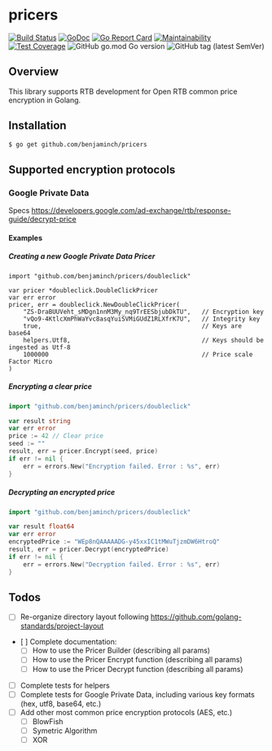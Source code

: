 # pricers
[![Build Status](https://travis-ci.org/benjaminch/pricers.svg?branch=master)](https://travis-ci.org/benjaminch/pricers)
[![GoDoc](https://godoc.org/github.com/benjaminch/pricers?status.svg)](https://godoc.org/github.com/benjaminch/pricers)
[![Go Report Card](https://goreportcard.com/badge/github.com/benjaminch/pricers)](https://goreportcard.com/report/github.com/benjaminch/pricers)
[![Maintainability](https://api.codeclimate.com/v1/badges/95e0f8491d86d90c6da6/maintainability)](https://codeclimate.com/github/benjaminch/pricers/maintainability)
[![Test Coverage](https://api.codeclimate.com/v1/badges/95e0f8491d86d90c6da6/test_coverage)](https://codeclimate.com/github/benjaminch/pricers/test_coverage)
![GitHub go.mod Go version](https://img.shields.io/github/go-mod/go-version/benjaminch/pricers)
![GitHub tag (latest SemVer)](https://img.shields.io/github/v/tag/benjaminch/pricers)

## Overview
This library supports RTB development for Open RTB common price encryption in Golang.

## Installation
```bash
$ go get github.com/benjaminch/pricers
```

## Supported encryption protocols
### Google Private Data
Specs https://developers.google.com/ad-exchange/rtb/response-guide/decrypt-price
#### Examples
##### Creating a new Google Private Data Pricer
```golang
import "github.com/benjaminch/pricers/doubleclick"

var pricer *doubleclick.DoubleClickPricer
var err error
pricer, err = doubleclick.NewDoubleClickPricer(
    "ZS-DraBUUVeht_sMDgn1nnM3My_nq9TrEESbjubDkTU",   // Encryption key
    "vQo9-4KtlcXmPhWaYvc8asqYuiSVMiGUdZ1RLXfrK7U",   // Integrity key
    true,                                            // Keys are base64
    helpers.Utf8,                                    // Keys should be ingested as Utf-8
    1000000                                          // Price scale Factor Micro
)
```
##### Encrypting a clear price
```go
import "github.com/benjaminch/pricers/doubleclick"

var result string
var err error
price := 42 // Clear price
seed := ""
result, err = pricer.Encrypt(seed, price)
if err != nil {
    err = errors.New("Encryption failed. Error : %s", err)
}
```
##### Decrypting an encrypted price
```go
import "github.com/benjaminch/pricers/doubleclick"

var result float64
var err error
encryptedPrice := "WEp8nQAAAAADG-y45xxIC1tMWuTjzmDW6HtroQ"
result, err = pricer.Decrypt(encryptedPrice)
if err != nil {
    err = errors.New("Decryption failed. Error : %s", err)
}
```
## Todos
- [ ] Re-organize directory layout following https://github.com/golang-standards/project-layout
- [ ] Complete documentation:
  - [ ] How to use the Pricer Builder (describing all params)
  - [ ] How to use the Pricer Encrypt function (describing all params)
  - [ ] How to use the Pricer Decrypt function (describing all params)
- [ ] Complete tests for helpers
- [ ] Complete tests for Google Private Data, including various key formats (hex, utf8, base64, etc.)
- [ ] Add other most common price encryption protocols (AES, etc.)
   - [ ] BlowFish
   - [ ] Symetric Algorithm
   - [ ] XOR
